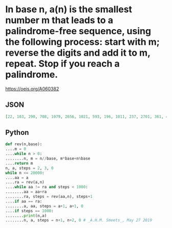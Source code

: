 # In base n, a\(n\) is the smallest number m that leads to a palindrome\-free sequence, using the following process: start with m; reverse the digits and add it to m, repeat\. Stop if you reach a palindrome\.
https://oeis.org/A060382
## JSON
```JSON
[22, 103, 290, 708, 1079, 2656, 1021, 593, 196, 1011, 237, 2701, 361, 447, 413, 3297, 519, 341, 379, 711, 461, 505, 551, 1022, 649, 701, 755, 811, 869, 929, 991, 1055, 1799, 1922, 1259, 1331, 1405, 1481, 1559, 1639, 1595, 1762, 1891, 1934, 2069, 2161]
```
## Python
```Python
def rev(n,base):
....m = 0
....while n > 0:
........n, m = n//base, m*base+n%base
....return m
n, a, steps = 2, 3, 0
while n <= 20000:
....aa = a
....ra = rev(a,n)
....while aa != ra and steps < 1000:
........aa = aa+ra
........ra, steps = rev(aa,n), steps+1
....if aa == ra:
........a, aa, steps = a+1, a+1, 0
....if steps == 1000:
........print(n,a)
........n, a, steps = n+1, n+2, 0 # _A.H.M. Smeets_, May 27 2019
```
